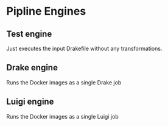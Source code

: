 # Pipline Engines

## Test engine

Just executes the input Drakefile without any transformations. 

## Drake engine

Runs the Docker images as a single Drake job

## Luigi engine

Runs the Docker images as a single Luigi job

